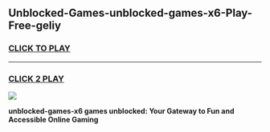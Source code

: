 
## Unblocked-Games-unblocked-games-x6-Play-Free-geliy
<h3>
<a href="https://premium76.site?title=unblocked-games-x6&ref=21A">CLICK TO PLAY</a></h3>
<hr>

<h3>
<a href="https://premium76.site?title=unblocked-games-x6&ref=21A">CLICK 2 PLAY</a>
  
</h3>

<a href="https://premium76.site?title=unblocked-games-x6&ref=21A"><img src="https://clearcache.store/games.png"></a>


**unblocked-games-x6 games unblocked: Your Gateway to Fun and Accessible Online Gaming**
